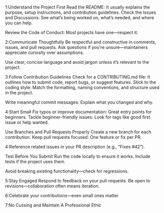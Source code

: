 1:Understand the Project First
    Read the README: It usually explains the purpose, setup instructions, and contribution guidelines.
    Check the Issues and Discussions: See what’s being worked on, what’s needed, and where you can help.

  Review the Code of Conduct: Most projects have one—respect it.

2:Communicate Thoughtfully
    Be respectful and constructive in comments, issues, and pull requests.
    Ask questions if you're unsure—maintainers appreciate curiosity over assumptions.

  Use clear, concise language and avoid jargon unless it’s relevant to the project.

3:Follow Contribution Guidelines
    Check for a CONTRIBUTING.md file: It outlines how to submit code, report bugs, or suggest features.
    Stick to the coding style: Match the formatting, naming conventions, and structure used in the project.

Write meaningful commit messages: Explain what you changed and why.

4:Start Small
    Fix typos or improve documentation: Great entry points for beginners.
    Tackle beginner-friendly issues: Look for tags like good first issue or help wanted.

  Use Branches and Pull Requests Properly
  Create a new branch for each contribution.
  Keep pull requests focused: One feature or fix per PR.

4:Reference related issues in your PR description (e.g., “Fixes #42”).

Test Before You Submit
Run the code locally to ensure it works.
Include tests if the project uses them.

Avoid breaking existing functionality—check for regressions.

5:Stay Engaged
  Respond to feedback on your pull requests.
  Be open to revisions—collaboration often means iteration.

6:Celebrate your contributions—even small ones matter

7:No Cussing and Maintain A Professional Ethic

